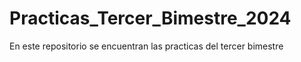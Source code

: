 # Practicas_Tercer_Bimestre_2024
En este repositorio se encuentran las practicas del tercer bimestre
